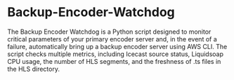 # Backup-Encoder-Watchdog
 The Backup Encoder Watchdog is a Python script designed to monitor critical parameters of your primary encoder server and, in the event of a failure, automatically bring up a backup encoder server using AWS CLI. The script checks multiple metrics, including Icecast source status, Liquidsoap CPU usage, the number of HLS segments, and the freshness of .ts files in the HLS directory.
